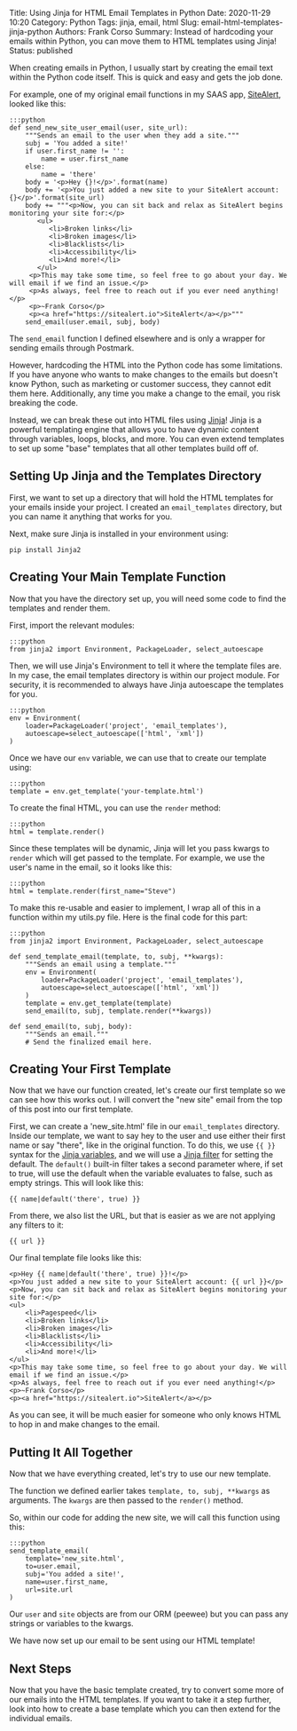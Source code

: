Title: Using Jinja for HTML Email Templates in Python
Date: 2020-11-29 10:20
Category: Python
Tags: jinja, email, html
Slug: email-html-templates-jinja-python
Authors: Frank Corso
Summary: Instead of hardcoding your emails within Python, you can move them to HTML templates using Jinja!
Status: published

When creating emails in Python, I usually start by creating the email text within the Python code itself. This is quick and easy and gets the job done. 

For example, one of my original email functions in my SAAS app, [SiteAlert](https://sitealert.io), looked like this:

```
:::python
def send_new_site_user_email(user, site_url):
    """Sends an email to the user when they add a site."""
    subj = 'You added a site!'
    if user.first_name != '':
        name = user.first_name
    else:
        name = 'there'
    body = '<p>Hey {}!</p>'.format(name)
    body += '<p>You just added a new site to your SiteAlert account: {}</p>'.format(site_url)
    body += """<p>Now, you can sit back and relax as SiteAlert begins monitoring your site for:</p>
       <ul>
          <li>Broken links</li>
          <li>Broken images</li>
          <li>Blacklists</li>
          <li>Accessibility</li>
          <li>And more!</li>
       </ul>
     <p>This may take some time, so feel free to go about your day. We will email if we find an issue.</p>
     <p>As always, feel free to reach out if you ever need anything!</p>
     <p>~Frank Corso</p>
     <p><a href="https://sitealert.io">SiteAlert</a></p>"""
    send_email(user.email, subj, body)
```

The `send_email` function I defined elsewhere and is only a wrapper for sending emails through Postmark. 

However, hardcoding the HTML into the Python code has some limitations. If you have anyone who wants to make changes to the emails but doesn't know Python, such as marketing or customer success, they cannot edit them here. Additionally, any time you make a change to the email, you risk breaking the code.

Instead, we can break these out into HTML files using [Jinja](https://palletsprojects.com/p/jinja/)! Jinja is a powerful templating engine that allows you to have dynamic content through variables, loops, blocks, and more. You can even extend templates to set up some "base" templates that all other templates build off of.

## Setting Up Jinja and the Templates Directory

First, we want to set up a directory that will hold the HTML templates for your emails inside your project. I created an `email_templates` directory, but you can name it anything that works for you.

Next, make sure Jinja is installed in your environment using:

`pip install Jinja2`

## Creating Your Main Template Function

Now that you have the directory set up, you will need some code to find the templates and render them.

First, import the relevant modules:

```
:::python
from jinja2 import Environment, PackageLoader, select_autoescape
```

Then, we will use Jinja's Environment to tell it where the template files are. In my case, the email templates directory is within our project module. For security, it is recommended to always have Jinja autoescape the templates for you.

```
:::python
env = Environment(
    loader=PackageLoader('project', 'email_templates'),
    autoescape=select_autoescape(['html', 'xml'])
)
```

Once we have our `env` variable, we can use that to create our template using:

```
:::python
template = env.get_template('your-template.html')
```

To create the final HTML, you can use the `render` method:

```
:::python
html = template.render()
```

Since these templates will be dynamic, Jinja will let you pass kwargs to `render` which will get passed to the template. For example, we use the user's name in the email, so it looks like this:

```
:::python
html = template.render(first_name="Steve")
```

To make this re-usable and easier to implement, I wrap all of this in a function within my utils.py file. Here is the final code for this part:

```
:::python
from jinja2 import Environment, PackageLoader, select_autoescape

def send_template_email(template, to, subj, **kwargs):
    """Sends an email using a template."""
    env = Environment(
        loader=PackageLoader('project', 'email_templates'),
        autoescape=select_autoescape(['html', 'xml'])
    )
    template = env.get_template(template)
    send_email(to, subj, template.render(**kwargs))

def send_email(to, subj, body):
    """Sends an email."""
    # Send the finalized email here.
```

## Creating Your First Template

Now that we have our function created, let's create our first template so we can see how this works out. I will convert the "new site" email from the top of this post into our first template.

First, we can create a 'new_site.html' file in our `email_templates` directory. Inside our template, we want to say hey to the user and use either their first name or say "there", like in the original function. To do this, we use `{{ }}` syntax for the [Jinja variables](https://jinja.palletsprojects.com/en/2.11.x/templates/#variables), and we will use a [Jinja filter](https://jinja.palletsprojects.com/en/2.11.x/templates/#filters) for setting the default. The `default()` built-in filter takes a second parameter where, if set to true, will use the default when the variable evaluates to false, such as empty strings. This will look like this:

`{{ name|default('there', true) }}`

From there, we also list the URL, but that is easier as we are not applying any filters to it:

`{{ url }}`

Our final template file looks like this:

```
<p>Hey {{ name|default('there', true) }}!</p>
<p>You just added a new site to your SiteAlert account: {{ url }}</p>
<p>Now, you can sit back and relax as SiteAlert begins monitoring your site for:</p>
<ul>
    <li>Pagespeed</li>
    <li>Broken links</li>
    <li>Broken images</li>
    <li>Blacklists</li>
    <li>Accessibility</li>
    <li>And more!</li>
</ul>
<p>This may take some time, so feel free to go about your day. We will email if we find an issue.</p>
<p>As always, feel free to reach out if you ever need anything!</p>
<p>~Frank Corso</p>
<p><a href="https://sitealert.io">SiteAlert</a></p>
```

As you can see, it will be much easier for someone who only knows HTML to hop in and make changes to the email.

## Putting It All Together

Now that we have everything created, let's try to use our new template.

The function we defined earlier takes `template, to, subj, **kwargs` as arguments. The `kwargs` are then passed to the `render()` method.

So, within our code for adding the new site, we will call this function using this:

```
:::python
send_template_email(
    template='new_site.html',
    to=user.email,
    subj='You added a site!',
    name=user.first_name,
    url=site.url
)
```

Our `user` and `site` objects are from our ORM (peewee) but you can pass any strings or variables to the kwargs.

We have now set up our email to be sent using our HTML template!

## Next Steps

Now that you have the basic template created, try to convert some more of our emails into the HTML templates. If you want to take it a step further, look into how to create a base template which you can then extend for the individual emails.